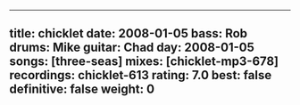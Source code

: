 
---
title: chicklet
date: 2008-01-05
bass:	Rob
drums:	Mike
guitar:	Chad
day: 2008-01-05
songs: [three-seas]
mixes: [chicklet-mp3-678]
recordings: chicklet-613
rating: 7.0
best: false
definitive: false
weight: 0
---
